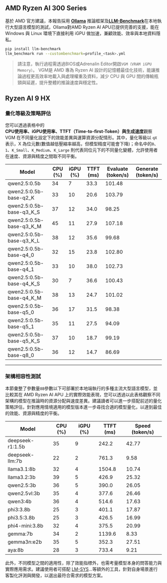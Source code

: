 ## AMD Ryzen AI 300 Series

基於 AMD 官方建議，本報告採用 [**Ollama**](https://ollama.com/) 推論框架及[**LLM-Benchmark**](https://pypi.org/project/llm-benchmark/)在本地執行大型語言模型的測試，Ollama對AMD Ryzen AI APU已提供完善的支援，能在 Windows 與 Linux 環境下直接利用 iGPU 做加速，兼顧效能、效率與本地資料隱私。

```bash
pip install llm-benchmark
llm_benchmark run --custombenchmark=profile_<task>.yml
```

> 請注意，執行過程需透過BIOS或Adrenalin Editor開啟`VGM（VRAM iGPU Memory）`。 VGM是 AMD 專為 Ryzen AI 設計的記憶體最佳化技術，能讓推論過程更高效率地載入與處理權重及資料，減少 CPU 與 GPU 間的傳輸瓶頸與延遲，提升整體的推論速度與穩定性。

## Ryzen AI 9 HX

### 量化等級及策略評估

您可以透過表格中的 **CPU使用率、iGPU使用率、TTFT（Time-to-first-Token）**與**生成速度**觀察VGM 在不同量化設定下的效能差異與運算資源分配情形。其中，量化等級以 `qX` 表示，X 為位元數(數值越低壓縮率越高，但模型精度可能會下降)；命名中的`0`、`1`、`K_Small`、`K_Medium`、`K_Large` 則代表同位元下的不同量化變體，允許使用者在速度、資源與精度之間取不同平衡。

  | Model                         |  CPU (%) | iGPU (%) |  TTFT (ms) |  Evaluate (token/s)  | Generate (token/s)  |
  |-------------------------------|----------|----------|---------------|------------|------------|
  | qwen2.5:0.5b                  |    34    |    7     |        33.3   | 101.48     ||
  | qwen2.5:0.5b-base-q2_K        |    33    |   10     |        20.6   | 103.79     ||
  | qwen2.5:0.5b-base-q3_K_S      |    37    |   12     |        34.0   |  98.25     ||
  | qwen2.5:0.5b-base-q3_K_M      |    45    |   11     |        27.9   | 107.18     ||  
  | qwen2.5:0.5b-base-q3_K_L      |    38    |   12     |        35.6   |  99.68     ||
  | qwen2.5:0.5b-base-q4_0        |    32    |   15     |        23.8   | 102.80     ||
  | qwen2.5:0.5b-base-q4_1        |    33    |   10     |        38.0   | 102.73     ||
  | qwen2.5:0.5b-base-q4_K_S      |    30    |    7     |        36.6   | 100.43     ||
  | qwen2.5:0.5b-base-q4_K_M      |    38    |   13     |        24.7   | 101.02     ||
  | qwen2.5:0.5b-base-q5_0        |    36    |   17     |        31.5   |  98.38     ||
  | qwen2.5:0.5b-base-q5_1        |    35    |   11     |        27.5   |  94.09     ||
  | qwen2.5:0.5b-base-q5_K_S      |    37    |   10     |        18.7   |  99.19     ||
  | qwen2.5:0.5b-base-q8_0        |    36    |   12     |        14.7   |  86.69     ||

---

### 架構相容性測試

本節彙整了參數量`8B`參數以下可部署於本地端執行的多種主流大型語言模型，並比較其在 AMD Ryzen AI APU 上的實際效能表現，您可以透過以此表格觀察不同架構的模型在推論時的資源分配與速度差異。建議讀者可以進一步搭配前述的量化策略評估，針對應用情境適用的模型版本進一步尋找合適的模型量化，以達到最佳的效能、資源與精度的平衡。
 
  | Model             |  CPU (%) | iGPU (%) |  TTFT (ms) |  Speed (token/s)  |
  |-------------------|----------|----------|---------------|------------|
  | deepseek-r1:1.5b  |  35      |   9      | 242.2         |  42.77     | 
  | deepseek-llm:7b   |  22      |   2      | 761.3         |  9.58      |  
  | llama3.1:8b       |  32      |   4      | 1504.8        | 10.74      |
  | llama3.2:3b       |  39      |   5      | 426.9         | 25.32      |
  | qwen2.5:3b        |  36      |   5      | 390.0         | 26.05      |
  | qwen2.5vl:3b      |  35      |   4      | 377.6         | 26.46      |
  | qwen3:4b          |  36      |   4      | 514.6         | 17.63      |
  | phi3:3.8b         |  25      |   3      | 401.1         | 17.87      |
  | phi3.5:3.8b       |  25      |   3      | 426.5         | 16.99      |
  | phi4-mini:3.8b    |  32      |   4      | 375.5         | 20.99      |
  | gemma:7b          |  34      |   2      | 1139.6        | 8.33       |
  | gemma3n:e2b       |  35      |   5      | 352.3         | 27.51      |
  | aya:8b            |  28      |   3      | 733.4         | 9.21       |

此外，不同模型之間的適用性，除了效能指標外，也需考量模型本身的問答能力與實際應用需求。建議使用者可搭配 [LM-SYS](https://github.com/lm-sys/FastChat/tree/main/fastchat/llm_judge)...等額外的工具，針對自身場景進行客製化評測與開發，以選出最符合需求的模型方案。
